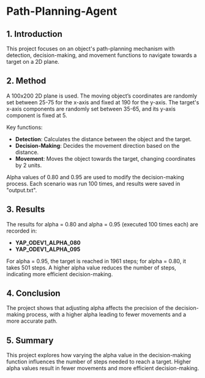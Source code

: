# **Path-Planning-Agent**

## **1. Introduction**
This project focuses on an object's path-planning mechanism with detection, decision-making, and movement functions to navigate towards a target on a 2D plane.

## **2. Method**
A 100x200 2D plane is used. The moving object’s coordinates are randomly set between 25-75 for the x-axis and fixed at 190 for the y-axis. The target's x-axis components are randomly set between 35-65, and its y-axis component is fixed at 5.

Key functions:
- **Detection**: Calculates the distance between the object and the target.
- **Decision-Making**: Decides the movement direction based on the distance.
- **Movement**: Moves the object towards the target, changing coordinates by 2 units.

Alpha values of 0.80 and 0.95 are used to modify the decision-making process. Each scenario was run 100 times, and results were saved in "output.txt".

## **3. Results**
The results for alpha = 0.80 and alpha = 0.95 (executed 100 times each) are recorded in:
- **YAP_ODEV1_ALPHA_080**
- **YAP_ODEV1_ALPHA_095**

For alpha = 0.95, the target is reached in 1961 steps; for alpha = 0.80, it takes 501 steps. A higher alpha value reduces the number of steps, indicating more efficient decision-making.

## **4. Conclusion**
The project shows that adjusting alpha affects the precision of the decision-making process, with a higher alpha leading to fewer movements and a more accurate path.

## **5. Summary**
This project explores how varying the alpha value in the decision-making function influences the number of steps needed to reach a target. Higher alpha values result in fewer movements and more efficient decision-making.
